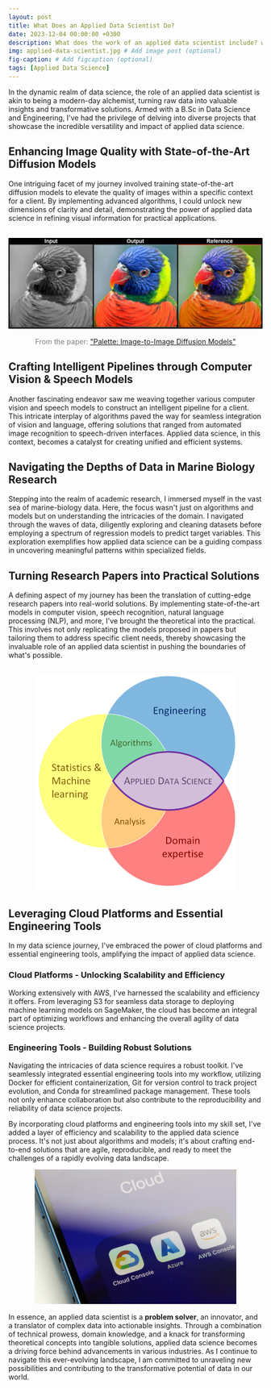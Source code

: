 ```yaml
---
layout: post
title: What Does an Applied Data Scientist Do?
date: 2023-12-04 00:00:00 +0300
description: What does the work of an applied data scientist include? what are the required skills? how can it help you? # Add post description (optional)
img: applied-data-scientist.jpg # Add image post (optional)
fig-caption: # Add figcaption (optional)
tags: [Applied Data Science]
---
```

In the dynamic realm of data science, the role of an applied data scientist is akin to being a modern-day alchemist, turning raw data into valuable insights and transformative solutions. Armed with a B.Sc in Data Science and Engineering, I've had the privilege of delving into diverse projects that showcase the incredible versatility and impact of applied data science.

## Enhancing Image Quality with State-of-the-Art Diffusion Models

One intriguing facet of my journey involved training state-of-the-art diffusion models to elevate the quality of images within a specific context for a client. By implementing advanced algorithms, I could unlock new dimensions of clarity and detail, demonstrating the power of applied data science in refining visual information for practical applications.
<br/>
<br/>

<div style="text-align:center;">
  <img src="../assets/img/diffusion-model.jpg" alt="Diffusion Models" width="600"/>
  <p style="color:grey;">From the paper: <a href="https://arxiv.org/pdf/2111.05826.pdf">"Palette: Image-to-Image Diffusion Models"</a></p>
</div>

## Crafting Intelligent Pipelines through Computer Vision & Speech Models

Another fascinating endeavor saw me weaving together various computer vision and speech models to construct an intelligent pipeline for a client. This intricate interplay of algorithms paved the way for seamless integration of vision and language, offering solutions that ranged from automated image recognition to speech-driven interfaces. Applied data science, in this context, becomes a catalyst for creating unified and efficient systems.

## Navigating the Depths of Data in Marine Biology Research

Stepping into the realm of academic research, I immersed myself in the vast sea of marine-biology data. Here, the focus wasn't just on algorithms and models but on understanding the intricacies of the domain. I navigated through the waves of data, diligently exploring and cleaning datasets before employing a spectrum of regression models to predict target variables. This exploration exemplifies how applied data science can be a guiding compass in uncovering meaningful patterns within specialized fields.

## Turning Research Papers into Practical Solutions

A defining aspect of my journey has been the translation of cutting-edge research papers into real-world solutions. By implementing state-of-the-art models in computer vision, speech recognition, natural language processing (NLP), and more, I've brought the theoretical into the practical. This involves not only replicating the models proposed in papers but tailoring them to address specific client needs, thereby showcasing the invaluable role of an applied data scientist in pushing the boundaries of what's possible.
<br/>
<br/>

<div style="text-align:center;">
  <img src="../assets/img/applied-data-scientist-knowledge.png" alt="Applied Data Scientist Knowledge" width="400"/>
</div>

## Leveraging Cloud Platforms and Essential Engineering Tools

In my data science journey, I've embraced the power of cloud platforms and essential engineering tools, amplifying the impact of applied data science.

### Cloud Platforms - Unlocking Scalability and Efficiency

Working extensively with AWS, I've harnessed the scalability and efficiency it offers. From leveraging S3 for seamless data storage to deploying machine learning models on SageMaker, the cloud has become an integral part of optimizing workflows and enhancing the overall agility of data science projects.

### Engineering Tools - Building Robust Solutions

Navigating the intricacies of data science requires a robust toolkit. I've seamlessly integrated essential engineering tools into my workflow, utilizing Docker for efficient containerization, Git for version control to track project evolution, and Conda for streamlined package management. These tools not only enhance collaboration but also contribute to the reproducibility and reliability of data science projects.

By incorporating cloud platforms and engineering tools into my skill set, I've added a layer of efficiency and scalability to the applied data science process. It's not just about algorithms and models; it's about crafting end-to-end solutions that are agile, reproducible, and ready to meet the challenges of a rapidly evolving data landscape.

<div style="text-align:center;">
  <img src="../assets/img/cloud-platforms.jpg" alt="Applied Data Scientist Knowledge" width="400"/>
</div>


In essence, an applied data scientist is a **problem solver**, an innovator, and a translator of complex data into actionable insights. Through a combination of technical prowess, domain knowledge, and a knack for transforming theoretical concepts into tangible solutions, applied data science becomes a driving force behind advancements in various industries. As I continue to navigate this ever-evolving landscape, I am committed to unraveling new possibilities and contributing to the transformative potential of data in our world.